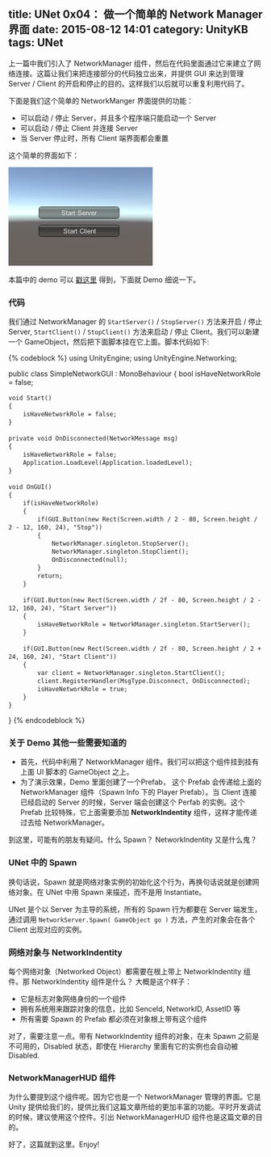 title: UNet 0x04： 做一个简单的 Network Manager 界面
date: 2015-08-12 14:01
category: UnityKB
tags: UNet
---

上一篇中我们引入了 NetworkManager 组件，然后在代码里面通过它来建立了网络连接。这篇让我们来把连接部分的代码独立出来，并提供 GUI 来达到管理 Server / Client 的开启和停止的目的。这样我们以后就可以重复利用代码了。

下面是我们这个简单的 NetworkManger 界面提供的功能：

* 可以启动 / 停止 Server，并且多个程序端只能启动一个 Server
* 可以启动 / 停止 Client 并连接 Server
* 当 Server 停止时，所有 Client 端界面都会重置

这个简单的界面如下：

<!--more-->

![ui](/images/UNet/SimpleUI.PNG)

本篇中的 demo 可以 [戳这里](https://github.com/wudixiaop/UNet/tree/master/Assets/104%20-%20simple%20network%20GUI) 得到，下面就 Demo 细说一下。

### 代码

我们通过 NetworkManager 的 `StartServer()` / `StopServer()` 方法来开启 / 停止 Server, `StartClient()` / `StopClient()` 方法来启动 / 停止 Client。我们可以新建一个 GameObject，然后把下面脚本挂在它上面。脚本代码如下:

{% codeblock %}
using UnityEngine;
using UnityEngine.Networking;

public class SimpleNetworkGUI : MonoBehaviour
{
    bool isHaveNetworkRole = false;
    
    void Start()
    {
        isHaveNetworkRole = false;
    }
    
    private void OnDisconnected(NetworkMessage msg)
    {
        isHaveNetworkRole = false;
        Application.LoadLevel(Application.loadedLevel);
    }
    
    void OnGUI()
    {
        if(isHaveNetworkRole)
        {
            if(GUI.Button(new Rect(Screen.width / 2 - 80, Screen.height / 2 - 12, 160, 24), "Stop"))
            {
                NetworkManager.singleton.StopServer();
                NetworkManager.singleton.StopClient();
                OnDisconnected(null);
            }
            return;
        }
        
        if(GUI.Button(new Rect(Screen.width / 2f - 80, Screen.height / 2 - 12, 160, 24), "Start Server"))
        {
            isHaveNetworkRole = NetworkManager.singleton.StartServer();
        }
        
        if(GUI.Button(new Rect(Screen.width / 2f - 80, Screen.height / 2 + 24, 160, 24), "Start Client"))
        {
            var client = NetworkManager.singleton.StartClient();
            client.RegisterHandler(MsgType.Disconnect, OnDisconnected);
            isHaveNetworkRole = true;
        }
    }
}
{% endcodeblock %}

### 关于 Demo 其他一些需要知道的

* 首先，代码中利用了 NetworkManager 组件。我们可以把这个组件挂到挂有上面 UI 脚本的 GameObject 之上。
* 为了演示效果，Demo 里面创建了一个Prefab， 这个 Prefab 会传递给上面的 NetworkManager 组件（Spawn Info 下的 Player Prefab）。当 Client 连接已经启动的 Server 的时候，Server 端会创建这个 Perfab 的实例。这个 Prefab 比较特殊，它上面需要添加 __NetworkIndentity__ 组件，这样才能传递过去给 NetworkManager。

到这里，可能有的朋友有疑问。什么 Spawn？ NetworkIndentity 又是什么鬼？

### UNet 中的 Spawn

换句话说，Spawn 就是网络对象实例的初始化这个行为，再换句话说就是创建网络对象。在 UNet 中用 Spawn 来描述，而不是用 Instantiate。

UNet 是个以 Server 为主导的系统，所有的 Spawn 行为都要在 Server 端发生，通过调用 `NetworkServer.Spawn( GameObject go )` 方法，产生的对象会在各个 Client 出现对应的实例。

### 网络对象与 NetworkIndentity

每个网络对象（Networked Object）都需要在根上带上 NetworkIndentity 组件。那 NetworkIndentity 组件是什么？ 大概是这个样子：

* 它是标志对象网络身份的一个组件
* 拥有系统用来跟踪对象的信息，比如 SenceId, NetworkID, AssetID 等
* 所有需要 Spawn 的 Prefab 都必须在对象根上带有这个组件

对了，需要注意一点。带有 NetworkIndentity 组件的对象，在未 Spawn 之前是不可用的，Disabled 状态，即使在 Hierarchy 里面有它的实例也会自动被 Disabled.

### NetworkManagerHUD 组件

为什么要提到这个组件呢。因为它也是一个 NetworkManager 管理的界面。它是 Unity 提供给我们的，提供比我们这篇文章所给的更加丰富的功能。平时开发调试的时候，建议使用这个控件。引出 NetworkManagerHUD 组件也是这篇文章的目的。

好了，这篇就到这里。Enjoy!
